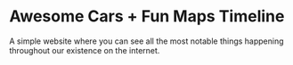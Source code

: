 # Awesome Cars + Fun Maps Timeline
A simple website where you can see all the most notable things happening throughout our existence on the internet.
